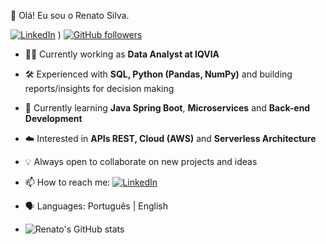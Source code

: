 👋 Olá! Eu sou o Renato Silva.

[![LinkedIn](https://img.shields.io/badge/LinkedIn-0077B5?style=for-the-badge&logo=linkedin&logoColor=white )](https://www.linkedin.com/in/renato-silva-5477a295/) )
[![GitHub followers](https://img.shields.io/badge/GitHub-100000?style=for-the-badge&logo=github&logoColor=white )](https://github.com/reasilva )

<!--
**reasilva/reasilva** is a ✨ _special_ ✨ repository because its `README.md` (this file) appears on your GitHub profile.

Here are some ideas to get you started:



- 👯 I’m looking to collaborate on ...
- 🤔 I’m looking for help with ...
- 💬 Ask me about ...
- 📫 How to reach me: ...
- 😄 Pronouns: ...
- ⚡ Fun fact: ...
-->


- 👨‍💻 Currently working as **Data Analyst at IQVIA**  
- 🛠 Experienced with **SQL, Python (Pandas, NumPy)** and building reports/insights for decision making  
- 🌱 Currently learning **Java Spring Boot**, **Microservices** and **Back-end Development**  
- ☁️ Interested in **APIs REST, Cloud (AWS)** and **Serverless Architecture**  
- 💡 Always open to collaborate on new projects and ideas  
- 📫 How to reach me: [![LinkedIn](https://img.shields.io/badge/LinkedIn-0077B5?style=for-the-badge&logo=linkedin&logoColor=white )](https://www.linkedin.com/in/reasilva/ )
- 🗣️ Languages: Português | English

- ![Renato's GitHub stats](https://github-readme-stats.vercel.app/api?username=reasilva&show_icons=true&theme=dracula&hide_title=true&hide_rank=true )
